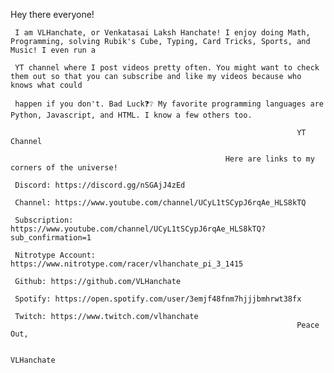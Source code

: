 Hey there everyone!

     I am VLHanchate, or Venkatasai Laksh Hanchate! I enjoy doing Math, Programming, solving Rubik's Cube, Typing, Card Tricks, Sports, and Music! I even run a
     
     YT channel where I post videos pretty often. You might want to check them out so that you can subscribe and like my videos because who knows what could
     
     happen if you don't. Bad Luck❓❔ My favorite programming languages are Python, Javascript, and HTML. I know a few others too.
     
                                                                    YT Channel
                                                                    
                                                    Here are links to my corners of the universe!
                                                                    
     Discord: https://discord.gg/nSGAjJ4zEd

     Channel: https://www.youtube.com/channel/UCyL1tSCypJ6rqAe_HLS8kTQ

     Subscription: https://www.youtube.com/channel/UCyL1tSCypJ6rqAe_HLS8kTQ?sub_confirmation=1
     
     Nitrotype Account: https://www.nitrotype.com/racer/vlhanchate_pi_3_1415
     
     Github: https://github.com/VLHanchate
     
     Spotify: https://open.spotify.com/user/3emjf48fnm7hjjjbmhrwt38fx
     
     Twitch: https://www.twitch.com/vlhanchate
                                                                    Peace Out,
                                                                    
                                                                    VLHanchate
